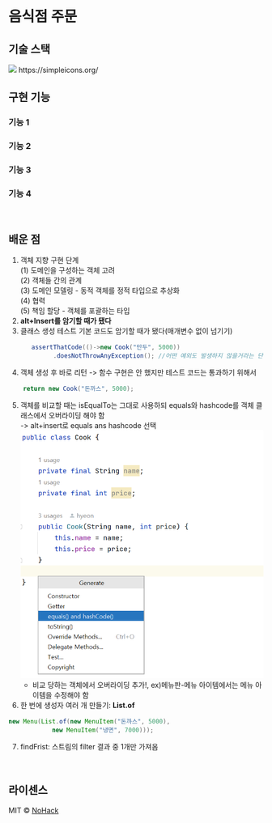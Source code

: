 # 음식점 주문

## 기술 스택
<img src="https://img.shields.io/badge/이름-색깔?style=for-the-badge&logo=이름&logoColor=white">
https://simpleicons.org/

<br>

## 구현 기능

### 기능 1

### 기능 2

### 기능 3

### 기능 4

<br>

## 배운 점

1. 객체 지향 구현 단계  
   (1) 도메인을 구성하는 객체 고려  
   (2) 객체들 간의 관계  
   (3) 도메인 모델링 - 동적 객체를 정적 타입으로 추상화  
   (4) 협력  
   (5) 책임 할당 - 객체를 포괄하는 타입
2. <b>alt+Insert를 암기할 때가 됐다</b>
3. 클래스 생성 테스트 기본 코드도 암기할 때가 됐다(매개변수 없이 넘기기)
   ```java
      assertThatCode(()->new Cook("만두", 5000))
            .doesNotThrowAnyException(); //어떤 예외도 발생하지 않을거라는 단언
   ```
4. 객체 생성 후 바로 리턴 -> 함수 구현은 안 했지만 테스트 코드는 통과하기 위해서
```java
    return new Cook("돈까스", 5000);
```
5. 객체를 비교할 때는 isEqualTo는 그대로 사용하되 equals와 hashcode를 객체 클래스에서 오버라이딩 해야 함  
   -> alt+insert로 equals ans hashcode 선택![img.png](img.png)    
   - 비교 당하는 객체에서 오버라이딩 추가!, ex)메뉴판-메뉴 아이템에서는 메뉴 아이템을 수정해야 함
6. 한 번에 생성자 여러 개 만들기: <b>List.of</b>
```java
new Menu(List.of(new MenuItem("돈까스", 5000),
            new MenuItem("냉면", 7000)));
```
7. findFrist: 스트림의 filter 결과 중 1개만 가져옴
<br>

## 라이센스

MIT &copy; [NoHack](mailto:lbjp114@gmail.com)
